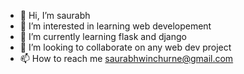 - 👋 Hi, I’m saurabh
- 👀 I’m interested in learning web developement
- 🌱 I’m currently learning flask and django
- 💞️ I’m looking to collaborate on any web dev project
- 📫 How to reach me saurabhwinchurne@gmail.com

<!---
saurabhwinchurne/saurabhwinchurne is a ✨ special ✨ repository because its `README.md` (this file) appears on your GitHub profile.
You can click the Preview link to take a look at your changes.
--->
